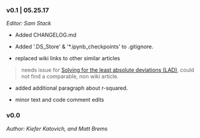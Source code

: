 ### v0.1 | 05.25.17

_Editor: Sam Stack_

- Added CHANGELOG.md 

- Added '.DS_Store' & '*.ipynb_checkpoints' to .gitignore.

- replaced wiki links to other similar articles
> needs issue for [Solving for the least absolute deviations (LAD)](https://en.wikipedia.org/wiki/Least_absolute_deviations), could not find a comparable, non wiki article.

- added additional paragraph about r-squared.

- minor text and code comment edits

### v0.0

_Author: Kiefer Katovich, and Matt Brems_
